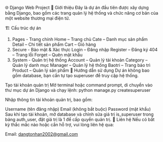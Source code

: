 🌐 Django Web Project
📖 Giới thiệu
Đây là dự án đầu tiên được xây dựng bằng Django, bao gồm các trang quản lý hệ thống và chức năng cơ bản của một website thương mại điện tử.

🏗️ Cấu trúc dự án
1. Pages - Trang chính
Home – Trang chủ
Cate – Danh mục sản phẩm
Detail – Chi tiết sản phẩm
Cart – Giỏ hàng
2. Secure - Bảo mật & Xác thực
Login – Đăng nhập
Register – Đăng ký
404 – Trang lỗi
Forget – Quên mật khẩu
3. System - Quản trị hệ thống
Account – Quản lý tài khoản
Category – Quản lý danh mục
Manager – Quản lý hệ thống
Baotri – Trang bảo trì
Product – Quản lý sản phẩm
🚀 Hướng dẫn sử dụng
Dự án không bao gồm database, bạn cần tự tạo superuser để truy cập hệ thống.

Tạo tài khoản quản trị
Mở terminal hoặc command prompt, di chuyển vào thư mục dự án Django và chạy lệnh:
python manage.py createsuperuser

Nhập thông tin tài khoản quản trị, bao gồm:

Username (tên đăng nhập)
Email (không bắt buộc)
Password (mật khẩu)
Sau khi tạo tài khoản, mở database và chỉnh sửa giá trị is_superuser trong bảng auth_user, đặt giá trị là 1 để cấp quyền quản trị.
📩 Liên hệ
Nếu có bất kỳ thắc mắc nào hoặc cần hỗ trợ, vui lòng liên hệ qua:

Email: dangtonhan2002@gmail.com
